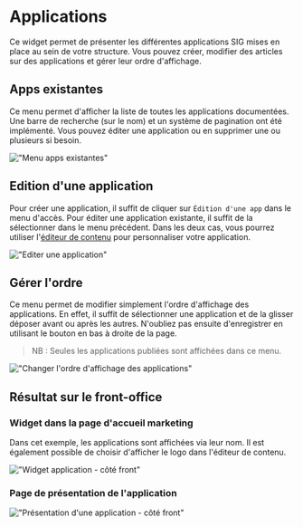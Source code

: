 # Applications

Ce widget permet de présenter les différentes applications SIG mises en place au sein de votre structure. Vous pouvez créer, modifier des articles sur des applications et gérer leur ordre d'affichage.

## Apps existantes

Ce menu permet d'afficher la liste de toutes les applications documentées. Une barre de recherche (sur le nom) et un système de pagination ont été implémenté. Vous pouvez éditer une application ou en supprimer une ou plusieurs si besoin. 

!["Menu apps existantes"](/assets/back_list_application.png)

## Edition d'une application

Pour créer une application, il suffit de cliquer sur `Édition d'une app` dans le menu d'accès. Pour éditer une application existante, il suffit de la sélectionner dans le menu précédent.
Dans les deux cas, vous pourrez utiliser l'[éditeur de contenu](/fr/appendices/editor.md) pour personnaliser votre application.

!["Editer une application"](/assets/back_edit_application.png)

## Gérer l'ordre

Ce menu permet de modifier simplement l'ordre d'affichage des applications. 
En effet, il suffit de sélectionner une application et de la glisser déposer avant ou après les autres.
N'oubliez pas ensuite d'enregistrer en utilisant le bouton <i class="ti-save"></i> en bas à droite de la page.

> NB : Seules les applications publiées sont affichées dans ce menu.

!["Changer l'ordre d'affichage des applications"](/assets/back_order_application.png)

## Résultat sur le front-office

### Widget dans la page d'accueil marketing

Dans cet exemple, les applications sont affichées via leur nom. Il est également possible de choisir d'afficher le logo dans l'éditeur de contenu. 

!["Widget application - côté front"](/assets/front_widget_application.png)

### Page de présentation de l'application

!["Présentation d'une application - côté front"](/assets/front_application.png)